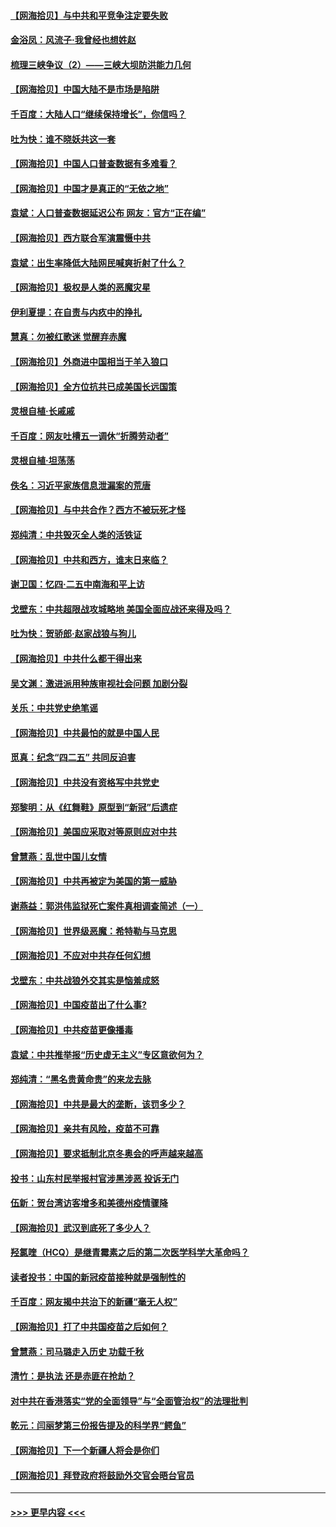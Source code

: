 #### [【网海拾贝】与中共和平竞争注定要失败](../pages/nsc993/n12923326.md?t=05050602) 
#### [金浴凤：风流子‧我曾经也想姓赵](../pages/nsc993/n12920911.md?t=05050602) 
#### [梳理三峡争议（2）——三峡大坝防洪能力几何](../pages/nsc993/n12920173.md?t=05050602) 
#### [【网海拾贝】中国大陆不是市场是陷阱](../pages/nsc993/n12920143.md?t=05050602) 
#### [千百度：大陆人口“继续保持增长”，你信吗？](../pages/nsc993/n12918946.md?t=05050602) 
#### [吐为快：谁不晓妖共这一套](../pages/nsc993/n12918941.md?t=05050602) 
#### [【网海拾贝】中国人口普查数据有多难看？](../pages/nsc993/n12917822.md?t=05050602) 
#### [【网海拾贝】中国才是真正的“无依之地”](../pages/nsc993/n12915845.md?t=05050602) 
#### [袁斌：人口普查数据延迟公布 网友：官方“正在编”](../pages/nsc993/n12915748.md?t=05050602) 
#### [【网海拾贝】西方联合军演震慑中共](../pages/nsc993/n12913466.md?t=05050602) 
#### [袁斌：出生率降低大陆网民喊爽折射了什么？](../pages/nsc993/n12913365.md?t=05050602) 
#### [【网海拾贝】极权是人类的恶魔灾星](../pages/nsc993/n12910697.md?t=05050602) 
#### [伊利夏提：在自责与内疚中的挣扎](../pages/nsc993/n12910493.md?t=05050602) 
#### [慧真：勿被红歌迷 觉醒弃赤魔](../pages/nsc993/n12910485.md?t=05050602) 
#### [【网海拾贝】外商进中国相当于羊入狼口](../pages/nsc993/n12908274.md?t=05050602) 
#### [【网海拾贝】全方位抗共已成美国长远国策](../pages/nsc993/n12906878.md?t=05050602) 
#### [灵根自植‧长戚戚](../pages/nsc993/n12905585.md?t=05050602) 
#### [千百度：网友吐槽五一调休“折腾劳动者”](../pages/nsc993/n12905934.md?t=05050602) 
#### [灵根自植‧坦荡荡](../pages/nsc993/n12905562.md?t=05050602) 
#### [佚名：习近平家族信息泄漏案的荒唐](../pages/nsc993/n12904705.md?t=05050602) 
#### [【网海拾贝】与中共合作？西方不被玩死才怪](../pages/nsc993/n12903873.md?t=05050602) 
#### [郑纯清：中共毁灭全人类的活铁证](../pages/nsc993/n12903785.md?t=05050602) 
#### [【网海拾贝】中共和西方，谁末日来临？](../pages/nsc993/n12903482.md?t=05050602) 
#### [谢卫国：忆四‧二五中南海和平上访](../pages/nsc993/n12902192.md?t=05050602) 
#### [戈壁东：中共超限战攻城略地 美国全面应战还来得及吗？](../pages/nsc993/n12902297.md?t=05050602) 
#### [吐为快：贺骄郎‧赵家战狼与狗儿](../pages/nsc993/n12902280.md?t=05050602) 
#### [【网海拾贝】中共什么都干得出来](../pages/nsc993/n12897500.md?t=05050602) 
#### [吴文渊：激进派用种族审视社会问题 加剧分裂](../pages/nsc993/n12893881.md?t=05050602) 
#### [关乐：中共党史绝笔谣](../pages/nsc993/n12897270.md?t=05050602) 
#### [【网海拾贝】中共最怕的就是中国人民](../pages/nsc993/n12894705.md?t=05050602) 
#### [觅真：纪念“四二五” 共同反迫害](../pages/nsc993/n12894553.md?t=05050602) 
#### [【网海拾贝】中共没有资格写中共党史](../pages/nsc993/n12892231.md?t=05050602) 
#### [郑黎明：从《红舞鞋》原型到“新冠”后遗症](../pages/nsc993/n12890469.md?t=05050602) 
#### [【网海拾贝】美国应采取对等原则应对中共](../pages/nsc993/n12889176.md?t=05050602) 
#### [曾慧燕：乱世中国儿女情](../pages/nsc993/n12887931.md?t=05050602) 
#### [【网海拾贝】中共再被定为美国的第一威胁](../pages/nsc993/n12887580.md?t=05050602) 
#### [谢燕益：郭洪伟监狱死亡案件真相调查简述（一）](../pages/nsc993/n12885648.md?t=05050602) 
#### [【网海拾贝】世界级恶魔：希特勒与马克思](../pages/nsc993/n12884062.md?t=05050602) 
#### [【网海拾贝】不应对中共存任何幻想](../pages/nsc993/n12881460.md?t=05050602) 
#### [戈壁东：中共战狼外交其实是恼羞成怒](../pages/nsc993/n12880392.md?t=05050602) 
#### [【网海拾贝】中国疫苗出了什么事?](../pages/nsc993/n12879124.md?t=05050602) 
#### [【网海拾贝】中共疫苗更像播毒](../pages/nsc993/n12876631.md?t=05050602) 
#### [袁斌：中共推举报“历史虚无主义”专区意欲何为？](../pages/nsc993/n12876530.md?t=05050602) 
#### [郑纯清：“黑名贵黄命贵”的来龙去脉](../pages/nsc993/n12875589.md?t=05050602) 
#### [【网海拾贝】中共是最大的垄断，该罚多少？](../pages/nsc993/n12874006.md?t=05050602) 
#### [【网海拾贝】亲共有风险，疫苗不可靠](../pages/nsc993/n12872224.md?t=05050602) 
#### [【网海拾贝】要求抵制北京冬奥会的呼声越来越高](../pages/nsc993/n12868962.md?t=05050602) 
#### [投书：山东村民举报村官涉黑涉恶 投诉无门](../pages/nsc993/n12869726.md?t=05050602) 
#### [伍新：贺台湾访客增多和美德州疫情骤降](../pages/nsc993/n12865651.md?t=05050602) 
#### [【网海拾贝】武汉到底死了多少人？](../pages/nsc993/n12863707.md?t=05050602) 
#### [羟氯喹（HCQ）是继青霉素之后的第二次医学科学大革命吗？](../pages/nsc993/n12638564.md?t=05050602) 
#### [读者投书：中国的新冠疫苗接种就是强制性的](../pages/nsc993/n12859932.md?t=05050602) 
#### [千百度：网友揭中共治下的新疆“毫无人权”](../pages/nsc993/n12858385.md?t=05050602) 
#### [【网海拾贝】打了中共国疫苗之后如何？](../pages/nsc993/n12857866.md?t=05050602) 
#### [曾慧燕：司马璐走入历史 功载千秋](../pages/nsc993/n12856996.md?t=05050602) 
#### [清竹：是执法 还是赤匪在抢劫？](../pages/nsc993/n12856952.md?t=05050602) 
#### [对中共在香港落实“党的全面领导”与“全面管治权”的法理批判](../pages/nsc993/n12856929.md?t=05050602) 
#### [乾元：闫丽梦第三份报告提及的科学界“鳄鱼”](../pages/nsc993/n12855985.md?t=05050602) 
#### [【网海拾贝】下一个新疆人将会是你们](../pages/nsc993/n12855864.md?t=05050602) 
#### [【网海拾贝】拜登政府将鼓励外交官会晤台官员](../pages/nsc993/n12853615.md?t=05050602) 

----
#### [ >>> 更早内容 <<< ](../indexes/nsc993-earlier.md)
